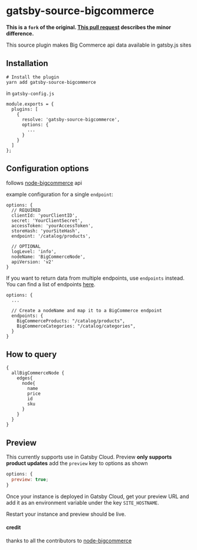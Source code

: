 # gatsby-source-bigcommerce

**This is a `fork` of the original. [This pull request](https://github.com/thirdandgrove/gatsby-source-bigcommerce/pull/15) describes the minor difference.**

This source plugin makes Big Commerce api data available in gatsby.js sites

## Installation

```
# Install the plugin
yarn add gatsby-source-bigcommerce
```

in `gatsby-config.js`

```
module.exports = {
  plugins: [
    {
      resolve: 'gatsby-source-bigcommerce',
      options: {
        ...
      }
    }
  ]
};
```

## Configuration options

follows [node-bigcommerce](https://github.com/getconversio/node-bigcommerce) api

example configuration for a single `endpoint`:

```
options: {
  // REQUIRED
  clientId: 'yourClientID',
  secret: 'YourClientSecret',
  accessToken: 'yourAccessToken',
  storeHash: 'yourSiteHash',
  endpoint: '/catalog/products',

  // OPTIONAL
  logLevel: 'info',
  nodeName: 'BigCommerceNode',
  apiVersion: 'v2'
}
```

If you want to return data from multiple endpoints, use `endpoints` instead. You can find a list of endpoints [here](https://developer.bigcommerce.com/api-reference/).

```
options: {
  ...

  // Create a nodeName and map it to a BigCommerce endpoint
  endpoints: {
    BigCommerceProducts: "/catalog/products",
    BigCommerceCategories: "/catalog/categories",
  }
}
```

## How to query

```
{
  allBigCommerceNode {
    edges{
      node{
        name
        price
        id
        sku
      }
    }
  }
}
```

## Preview

This currently supports use in Gatsby Cloud.
Preview **only supports product updates**
add the `preview` key to options as shown

```javascript
options: {
  preview: true;
}
```

Once your instance is deployed in Gatsby Cloud, get your preview URL and add it as an environment variable under the key `SITE_HOSTNAME`.

Restart your instance and preview should be live.

#### credit

thanks to all the contributors to [node-bigcommerce](https://github.com/getconversio/node-bigcommerce)
